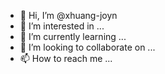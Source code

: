 - 👋 Hi, I’m @xhuang-joyn
- 👀 I’m interested in ...
- 🌱 I’m currently learning ...
- 💞️ I’m looking to collaborate on ...
- 📫 How to reach me ...

<!---
xhuang-joyn/xhuang-joyn is a ✨ special ✨ repository because its `README.md` (this file) appears on your GitHub profile.
You can click the Preview link to take a look at your changes.
--->
